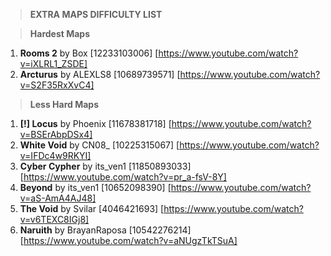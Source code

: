 > **EXTRA MAPS DIFFICULTY LIST**

> **Hardest Maps**

1. **Rooms 2** by Box [12233103006] [https://www.youtube.com/watch?v=iXLRL1_ZSDE]
2. **Arcturus** by ALEXLS8 [10689739571] [https://www.youtube.com/watch?v=S2F35RxXvC4]

> **Less Hard Maps**
1. **[!] Locus** by Phoenix [11678381718] [https://www.youtube.com/watch?v=BSErAbpDSx4]
2. **White Void** by CN08_ [10225315067] [https://www.youtube.com/watch?v=IFDc4w9RKYI] 
3. **Cyber Cypher** by its_ven1 [11850893033] [https://www.youtube.com/watch?v=pr_a-fsV-8Y]
4. **Beyond** by its_ven1 [10652098390] [https://www.youtube.com/watch?v=aS-AmA4AJ48]
5. **The Void** by Svilar [4046421693] [https://www.youtube.com/watch?v=v6TEXC8IGj8]
6. **Naruith** by BrayanRaposa [10542276214] [https://www.youtube.com/watch?v=aNUgzTkTSuA]
